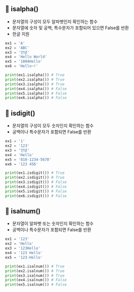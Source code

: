 ## 📍 isalpha()
+ 문자열의 구성이 모두 알파벳인지 확인하는 함수
+ 문자열에 숫자 및 공백, 특수문자가 포함되어 있으면 False를 반환
+ 한글 지원
```python
ex1 = 'A'
ex2 = 'ABC'
ex3 = '안녕'
ex4 = 'Hello World'
ex5 = '1004Hello'
ex6 = 'Hello~!'

print(ex1.isalpha()) # True
print(ex2.isalpha()) # True
print(ex3.isalpha()) # True
print(ex4.isalpha()) # False
print(ex5.isalpha()) # False
print(ex6.isalpha()) # False
```

## 📍 isdigit()
+ 문자열의 구성이 모두 숫자인지 확인하는 함수
+ 공백이나 특수문자가 포함되면 False를 반환
```python
ex1 = '1'
ex2 = '123'
ex3 = '안녕'
ex4 = 'Hello'
ex5 = '010-1234-5678'
ex6 = '123 456'

print(ex1.isdigit()) # True
print(ex2.isdigit()) # True
print(ex3.isdigit()) # False
print(ex4.isdigit()) # False
print(ex5.isdigit()) # False
print(ex6.isdigit()) # False
```

## 📍 isalnum()
+ 문자열이 알파벳 또는 숫자인지 확인하는 함수
+ 공백이나 특수문자가 포함되면 False를 반환
```python
ex1 = '123'
ex2 = 'Hello'
ex3 = '123Hello'
ex4 = '123 Hello'
ex5 = '123-Hello'

print(ex1.isalnum()) # True
print(ex2.isalnum()) # True
print(ex3.isalnum()) # True
print(ex4.isalnum()) # False
print(ex5.isalnum()) # False
```
